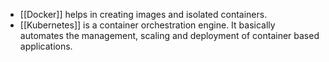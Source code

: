 - [[Docker]] helps in creating images and isolated containers.
- [[Kubernetes]] is a container orchestration engine. It basically automates the management, scaling and deployment of container based applications.
